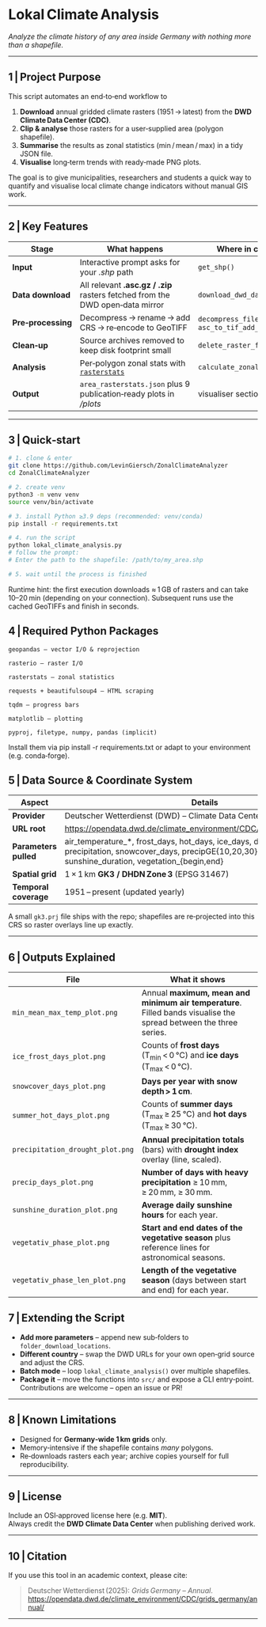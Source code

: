 # Lokal Climate Analysis  
*Analyze the climate history of any area inside Germany with nothing more than a shapefile.*

---

## 1 | Project Purpose
This script automates an end‑to‑end workflow to  

1. **Download** annual gridded climate rasters (1951 → latest) from the **DWD Climate Data Center (CDC)**.  
2. **Clip & analyse** those rasters for a user‑supplied area (polygon shapefile).  
3. **Summarise** the results as zonal statistics (min / mean / max) in a tidy JSON file.  
4. **Visualise** long‑term trends with ready‑made PNG plots.

The goal is to give municipalities, researchers and students a quick way to quantify and visualise local climate change indicators without manual GIS work.

---

## 2 | Key Features
| Stage | What happens | Where in code |
|-------|--------------|---------------|
| **Input** | Interactive prompt asks for your *.shp* path | `get_shp()` |
| **Data download** | All relevant **.asc.gz / .zip** rasters fetched from the DWD open‑data mirror | `download_dwd_data()` |
| **Pre‑processing** | Decompress → rename → add CRS → re‑encode to GeoTIFF | `decompress_file()`, `asc_to_tif_add_crs()` |
| **Clean‑up** | Source archives removed to keep disk footprint small | `delete_raster_files()` |
| **Analysis** | Per‑polygon zonal stats with [`rasterstats`](https://pythonhosted.org/rasterstats/) | `calculate_zonal_stats()` |
| **Output** | `area_rasterstats.json` plus 9 publication‑ready plots in */plots* | visualiser section |


---

## 3 | Quick‑start
```bash
# 1. clone & enter
git clone https://github.com/LevinGiersch/ZonalClimateAnalyzer
cd ZonalClimateAnalyzer

# 2. create venv
python3 -m venv venv
source venv/bin/activate

# 3. install Python ≥3.9 deps (recommended: venv/conda)
pip install -r requirements.txt

# 4. run the script
python lokal_climate_analysis.py
# follow the prompt:
# Enter the path to the shapefile: /path/to/my_area.shp

# 5. wait until the process is finished
```

Runtime hint: the first execution downloads ≈ 1 GB of rasters and can take 10–20 min (depending on your connection). Subsequent runs use the cached GeoTIFFs and finish in seconds.
## 4 | Required Python Packages

    geopandas ‒ vector I/O & reprojection

    rasterio ‒ raster I/O

    rasterstats ‒ zonal statistics

    requests + beautifulsoup4 ‒ HTML scraping

    tqdm ‒ progress bars

    matplotlib ‒ plotting

    pyproj, filetype, numpy, pandas (implicit)

Install them via pip install -r requirements.txt or adapt to your environment (e.g. conda‑forge).


## 5 | Data Source & Coordinate System
| Aspect | Details |
|--------|---------|
| **Provider** | Deutscher Wetterdienst (DWD) – Climate Data Center |
| **URL root** | <https://opendata.dwd.de/climate_environment/CDC/grids_germany/annual/> |
| **Parameters pulled** | air_temperature\_\*, frost_days, hot_days, ice_days, drought_index, precipitation, snowcover_days, precipGE{10,20,30}mm\_days, sunshine_duration, vegetation\_{begin,end} |
| **Spatial grid** | 1 × 1 km **GK3 / DHDN Zone 3** (EPSG 31467) |
| **Temporal coverage** | 1951 – present (updated yearly) |

A small `gk3.prj` file ships with the repo; shapefiles are re‑projected into this CRS so raster overlays line up exactly.

---

## 6 | Outputs Explained

| File | What it shows |
|------|---------------|
| `min_mean_max_temp_plot.png` | Annual **maximum, mean and minimum air temperature**. Filled bands visualise the spread between the three series. |
| `ice_frost_days_plot.png` | Counts of **frost days** (T<sub>min</sub> < 0 °C) and **ice days** (T<sub>max</sub> < 0 °C). |
| `snowcover_days_plot.png` | **Days per year with snow depth > 1 cm**. |
| `summer_hot_days_plot.png` | Counts of **summer days** (T<sub>max</sub> ≥ 25 °C) and **hot days** (T<sub>max</sub> ≥ 30 °C). |
| `precipitation_drought_plot.png` | **Annual precipitation totals** (bars) with **drought index** overlay (line, scaled). |
| `precip_days_plot.png` | **Number of days with heavy precipitation** ≥ 10 mm, ≥ 20 mm, ≥ 30 mm. |
| `sunshine_duration_plot.png` | **Average daily sunshine hours** for each year. |
| `vegetativ_phase_plot.png` | **Start and end dates of the vegetative season** plus reference lines for astronomical seasons. |
| `vegetativ_phase_len_plot.png` | **Length of the vegetative season** (days between start and end) for each year. |


## 7 | Extending the Script
- **Add more parameters** – append new sub‑folders to `folder_download_locations`.  
- **Different country** – swap the DWD URLs for your own open‑grid source and adjust the CRS.  
- **Batch mode** – loop `lokal_climate_analysis()` over multiple shapefiles.  
- **Package it** – move the functions into `src/` and expose a CLI entry‑point.  
Contributions are welcome – open an issue or PR!

---

## 8 | Known Limitations
- Designed for **Germany‑wide 1 km grids** only.  
- Memory‑intensive if the shapefile contains *many* polygons.  
- Re‑downloads rasters each year; archive copies yourself for full reproducibility.  

---

## 9 | License
Include an OSI‑approved license here (e.g. **MIT**).  
Always credit the **DWD Climate Data Center** when publishing derived work.

---

## 10 | Citation
If you use this tool in an academic context, please cite:

> Deutscher Wetterdienst (2025): *Grids Germany – Annual*.  
https://opendata.dwd.de/climate_environment/CDC/grids_germany/annual/

---

